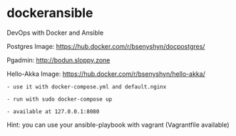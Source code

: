 # dockeransible
  DevOps with Docker and Ansible
  
  Postgres Image: https://hub.docker.com/r/bsenyshyn/docpostgres/
  
  Pgadmin: http://bodun.sloppy.zone
  
  Hello-Akka Image: https://hub.docker.com/r/bsenyshyn/hello-akka/
  
    - use it with docker-compose.yml and default.nginx
    
    - run with sudo docker-compose up
    
    - available at 127.0.0.1:8080
    
  Hint: you can use your ansible-playbook with vagrant (Vagrantfile available)
